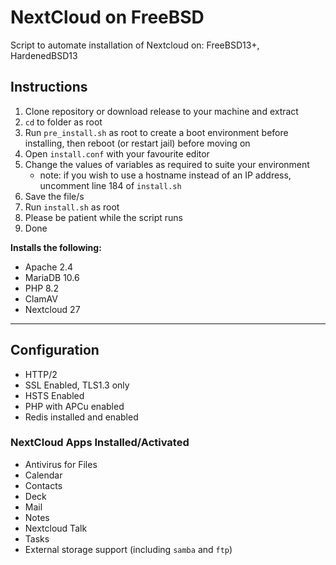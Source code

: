 # NextCloud on FreeBSD
Script to automate installation of Nextcloud on: FreeBSD13+, HardenedBSD13

## Instructions

1. Clone repository or download release to your machine and extract
2. `cd` to folder as root
3. Run `pre_install.sh` as root to create a boot environment before installing, then reboot (or restart jail) before moving on
5. Open `install.conf` with your favourite editor
6. Change the values of variables as required to suite your environment
   - note: if you wish to use a hostname instead of an IP address, uncomment line 184 of `install.sh`
7. Save the file/s
9. Run `install.sh` as root
10. Please be patient while the script runs
11. Done

**Installs the following:**

* Apache 2.4
* MariaDB 10.6
* PHP 8.2
* ClamAV
* Nextcloud 27

------------

## Configuration

* HTTP/2
* SSL Enabled, TLS1.3 only
* HSTS Enabled
* PHP with APCu enabled
* Redis installed and enabled

### NextCloud Apps Installed/Activated

* Antivirus for Files
* Calendar
* Contacts
* Deck
* Mail
* Notes
* Nextcloud Talk
* Tasks
* External storage support (including `samba` and `ftp`)
  
